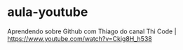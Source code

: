 # aula-youtube
Aprendendo sobre Github com Thiago do canal Thi Code  | https://www.youtube.com/watch?v=Ckig8H_h538
